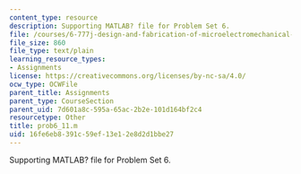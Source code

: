 ```yaml
---
content_type: resource
description: Supporting MATLAB? file for Problem Set 6.
file: /courses/6-777j-design-and-fabrication-of-microelectromechanical-devices-spring-2007/16fe6eb8391c59ef13e12e8d2d1bbe27_prob6_11.m
file_size: 860
file_type: text/plain
learning_resource_types:
- Assignments
license: https://creativecommons.org/licenses/by-nc-sa/4.0/
ocw_type: OCWFile
parent_title: Assignments
parent_type: CourseSection
parent_uid: 7d601a8c-595a-65ac-2b2e-101d164bf2c4
resourcetype: Other
title: prob6_11.m
uid: 16fe6eb8-391c-59ef-13e1-2e8d2d1bbe27
---
```

Supporting MATLAB? file for Problem Set 6.